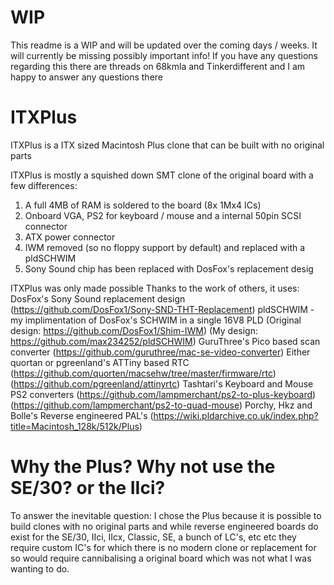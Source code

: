 # WIP
This readme is a WIP and will be updated over the coming days / weeks. It will currently be missing possibly important info!
If you have any questions regarding this there are threads on 68kmla and Tinkerdifferent and I am happy to answer any questions there
# ITXPlus
ITXPlus is a ITX sized Macintosh Plus clone that can be built with no original parts

ITXPlus is mostly a squished down SMT clone of the original board with a few differences:
1) A full 4MB of RAM is soldered to the board (8x 1Mx4 ICs)
2) Onboard VGA, PS2 for keyboard / mouse and a internal 50pin SCSI connector
3) ATX power connector
4) IWM removed (so no floppy support by default) and replaced with a pldSCHWIM
5) Sony Sound chip has been replaced with DosFox's replacement desig

ITXPlus was only made possible Thanks to the work of others, it uses:
DosFox's Sony Sound replacement design (https://github.com/DosFox1/Sony-SND-THT-Replacement) 
pldSCHWIM - my implimentation of DosFox's SCHWIM in a single 16V8 PLD (Original design: https://github.com/DosFox1/Shim-IWM) (My design: https://github.com/max234252/pldSCHWIM)
GuruThree's Pico based scan converter (https://github.com/guruthree/mac-se-video-converter)
Either quortan or pgreenland's ATTiny based RTC (https://github.com/quorten/macsehw/tree/master/firmware/rtc) (https://github.com/pgreenland/attinyrtc)
Tashtari's Keyboard and Mouse PS2 converters (https://github.com/lampmerchant/ps2-to-plus-keyboard) (https://github.com/lampmerchant/ps2-to-quad-mouse)
Porchy, Hkz and Bolle's Reverse engineered PAL's (https://wiki.pldarchive.co.uk/index.php?title=Macintosh_128k/512k/Plus)

# Why the Plus? Why not use the SE/30? or the IIci?
To answer the inevitable question: I chose the Plus because it is possible to build clones with no original parts and while reverse engineered boards do exist for the SE/30, IIci, IIcx, Classic, SE, a bunch of LC's, etc etc they require custom IC's for which there is no modern clone or replacement for so would require cannibalising a original board which was not what I was wanting to do.
